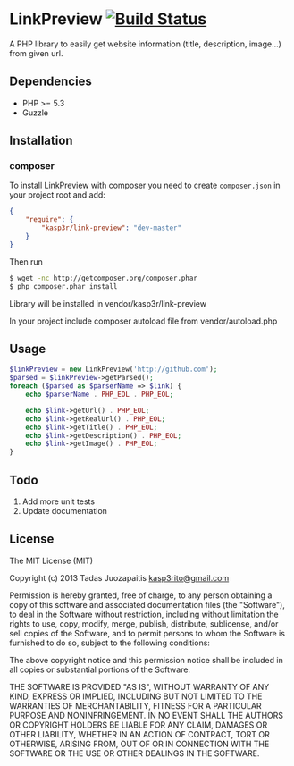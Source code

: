 LinkPreview [![Build Status](https://secure.travis-ci.org/kasp3r/link-preview.png)](http://travis-ci.org/kasp3r/link-preview)
===========

A PHP library to easily get website information (title, description, image...) from given url.

## Dependencies

* PHP >= 5.3
* Guzzle

## Installation

### composer

To install LinkPreview with composer you need to create `composer.json` in your project root and add:

```json
{
    "require": {
        "kasp3r/link-preview": "dev-master"
    }
}
```

Then run

```bash
$ wget -nc http://getcomposer.org/composer.phar
$ php composer.phar install
```

Library will be installed in vendor/kasp3r/link-preview

In your project include composer autoload file from vendor/autoload.php

## Usage

```php
$linkPreview = new LinkPreview('http://github.com');
$parsed = $linkPreview->getParsed();
foreach ($parsed as $parserName => $link) {
    echo $parserName . PHP_EOL . PHP_EOL;

    echo $link->getUrl() . PHP_EOL;
    echo $link->getRealUrl() . PHP_EOL;
    echo $link->getTitle() . PHP_EOL;
    echo $link->getDescription() . PHP_EOL;
    echo $link->getImage() . PHP_EOL;
}
```

## Todo
1. Add more unit tests
2. Update documentation

## License

The MIT License (MIT)

Copyright (c) 2013 Tadas Juozapaitis <kasp3rito@gmail.com>

Permission is hereby granted, free of charge, to any person obtaining a copy of
this software and associated documentation files (the "Software"), to deal in
the Software without restriction, including without limitation the rights to
use, copy, modify, merge, publish, distribute, sublicense, and/or sell copies of
the Software, and to permit persons to whom the Software is furnished to do so,
subject to the following conditions:

The above copyright notice and this permission notice shall be included in all
copies or substantial portions of the Software.

THE SOFTWARE IS PROVIDED "AS IS", WITHOUT WARRANTY OF ANY KIND, EXPRESS OR
IMPLIED, INCLUDING BUT NOT LIMITED TO THE WARRANTIES OF MERCHANTABILITY, FITNESS
FOR A PARTICULAR PURPOSE AND NONINFRINGEMENT. IN NO EVENT SHALL THE AUTHORS OR
COPYRIGHT HOLDERS BE LIABLE FOR ANY CLAIM, DAMAGES OR OTHER LIABILITY, WHETHER
IN AN ACTION OF CONTRACT, TORT OR OTHERWISE, ARISING FROM, OUT OF OR IN
CONNECTION WITH THE SOFTWARE OR THE USE OR OTHER DEALINGS IN THE SOFTWARE.
